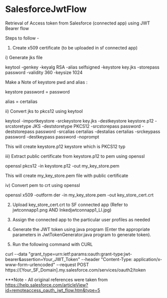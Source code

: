 # SalesforceJwtFlow
Retrieval of Access token from Salesforce (connected app) using JWT Bearer flow


Steps to follow - 

1) Create x509 certificate (to be uploaded in sf connected app)

i) Generate jks file 

keytool -genkey -keyalg RSA -alias selfsigned -keystore key.jks -storepass password -validity 360 -keysize 1024

Make a Note of keystore pwd and alias : 

keystore password = password 

alias = certalias 


ii) Convert jks to pkcs12 using keytool

keytool -importkeystore -srckeystore key.jks -destkeystore keystore.p12 -srcstoretype JKS -deststoretype PKCS12 -srcstorepass password -deststorepass password -srcalias certalias -destalias certalias -srckeypass password -destkeypass password -noprompt


This will create keystore.p12 keystore which is  PKCS12 typ


iii) Extract public certificate from keystore.p12 to pem using openssl

openssl pkcs12 -in keystore.p12 -out my_key_store.pem

This will create my_key_store.pem file with public certificate

iv)  Convert pem to crt using openssl 

openssl x509 -outform der -in my_key_store.pem -out key_store_cert.crt

2) Upload key_store_cert.crt to SF connected app (Refer to jwtconnapp1.png AND Inkedjwtconnapp1_LI.jpg)

3) Assign the connected app to the particular user profiles as needed 

4) Generate the JWT token using java program (Enter the appropriate parameters in JwtTokenGenerator.java program to generate token).

5) Run the following command with CURL

curl --data "grant_type=urn:ietf:params:oauth:grant-type:jwt-bearer&assertion=Your_JWT_Token" --header "Content-Type: application/x-www-form-urlencoded" --request POST https://[Your_SF_Domain].my.salesforce.com/services/oauth2/token


***Note - 
All original references were taken from https://help.salesforce.com/articleView?id=remoteaccess_oauth_jwt_flow.htm&type=5
